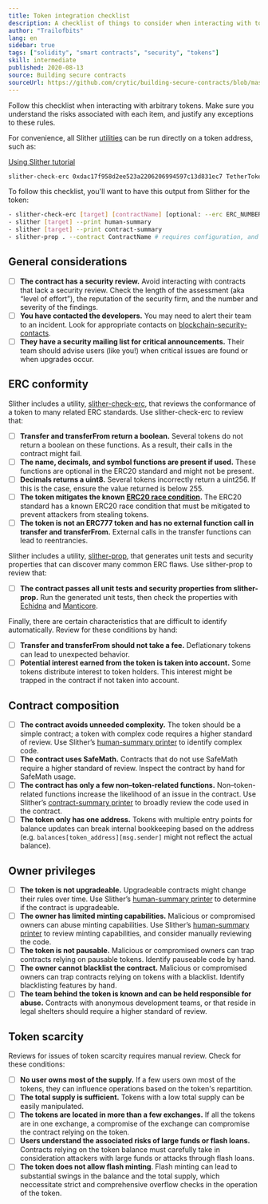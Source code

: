 ```yaml
---
title: Token integration checklist
description: A checklist of things to consider when interacting with tokens
author: "Trailofbits"
lang: en
sidebar: true
tags: ["solidity", "smart contracts", "security", "tokens"]
skill: intermediate
published: 2020-08-13
source: Building secure contracts
sourceUrl: https://github.com/crytic/building-secure-contracts/blob/master/development-guidelines/token_integration.md
---
```


Follow this checklist when interacting with arbitrary tokens. Make sure you understand the risks associated with each item, and justify any exceptions to these rules.

For convenience, all Slither [utilities](https://github.com/crytic/slither#tools) can be run directly on a token address, such as:

[Using Slither tutorial](/en/developers/tutorials/testing-products/slither/)

```bash
slither-check-erc 0xdac17f958d2ee523a2206206994597c13d831ec7 TetherToken
```

To follow this checklist, you'll want to have this output from Slither for the token:

```bash
- slither-check-erc [target] [contractName] [optional: --erc ERC_NUMBER]
- slither [target] --print human-summary
- slither [target] --print contract-summary
- slither-prop . --contract ContractName # requires configuration, and use of Echidna and Manticore
```

## General considerations

- [ ] **The contract has a security review.** Avoid interacting with contracts that lack a security review. Check the length of the assessment (aka “level of effort”), the reputation of the security firm, and the number and severity of the findings.
- [ ] **You have contacted the developers.** You may need to alert their team to an incident. Look for appropriate contacts on [blockchain-security-contacts](https://github.com/crytic/blockchain-security-contacts).
- [ ] **They have a security mailing list for critical announcements.** Their team should advise users (like you!) when critical issues are found or when upgrades occur.

## ERC conformity

Slither includes a utility, [slither-check-erc](https://github.com/crytic/slither/wiki/ERC-Conformance), that reviews the conformance of a token to many related ERC standards. Use slither-check-erc to review that:

- [ ] **Transfer and transferFrom return a boolean.** Several tokens do not return a boolean on these functions. As a result, their calls in the contract might fail.
- [ ] **The name, decimals, and symbol functions are present if used.** These functions are optional in the ERC20 standard and might not be present.
- [ ] **Decimals returns a uint8.** Several tokens incorrectly return a uint256. If this is the case, ensure the value returned is below 255.
- [ ] **The token mitigates the known [ERC20 race condition](https://github.com/ethereum/EIPs/issues/20#issuecomment-263524729).** The ERC20 standard has a known ERC20 race condition that must be mitigated to prevent attackers from stealing tokens.
- [ ] **The token is not an ERC777 token and has no external function call in transfer and transferFrom.** External calls in the transfer functions can lead to reentrancies.

Slither includes a utility, [slither-prop](https://github.com/crytic/slither/wiki/Property-generation), that generates unit tests and security properties that can discover many common ERC flaws. Use slither-prop to review that:

- [ ] **The contract passes all unit tests and security properties from slither-prop.** Run the generated unit tests, then check the properties with [Echidna](https://github.com/crytic/echidna) and [Manticore](https://manticore.readthedocs.io/en/latest/verifier.html).

Finally, there are certain characteristics that are difficult to identify automatically. Review for these conditions by hand:

- [ ] **Transfer and transferFrom should not take a fee.** Deflationary tokens can lead to unexpected behavior.
- [ ] **Potential interest earned from the token is taken into account.** Some tokens distribute interest to token holders. This interest might be trapped in the contract if not taken into account.

## Contract composition

- [ ] **The contract avoids unneeded complexity.** The token should be a simple contract; a token with complex code requires a higher standard of review. Use Slither’s [human-summary printer](https://github.com/crytic/slither/wiki/Printer-documentation#human-summary) to identify complex code.
- [ ] **The contract uses SafeMath.** Contracts that do not use SafeMath require a higher standard of review. Inspect the contract by hand for SafeMath usage.
- [ ] **The contract has only a few non–token-related functions.** Non–token-related functions increase the likelihood of an issue in the contract. Use Slither’s [contract-summary printer](https://github.com/crytic/slither/wiki/Printer-documentation#contract-summary) to broadly review the code used in the contract.
- [ ] **The token only has one address.** Tokens with multiple entry points for balance updates can break internal bookkeeping based on the address (e.g. `balances[token_address][msg.sender]` might not reflect the actual balance).

## Owner privileges

- [ ] **The token is not upgradeable.** Upgradeable contracts might change their rules over time. Use Slither’s [human-summary printer](https://github.com/crytic/slither/wiki/Printer-documentation#contract-summary) to determine if the contract is upgradeable.
- [ ] **The owner has limited minting capabilities.** Malicious or compromised owners can abuse minting capabilities. Use Slither’s [human-summary printer](https://github.com/crytic/slither/wiki/Printer-documentation#contract-summary) to review minting capabilities, and consider manually reviewing the code.
- [ ] **The token is not pausable.** Malicious or compromised owners can trap contracts relying on pausable tokens. Identify pauseable code by hand.
- [ ] **The owner cannot blacklist the contract.** Malicious or compromised owners can trap contracts relying on tokens with a blacklist. Identify blacklisting features by hand.
- [ ] **The team behind the token is known and can be held responsible for abuse.** Contracts with anonymous development teams, or that reside in legal shelters should require a higher standard of review.

## Token scarcity

Reviews for issues of token scarcity requires manual review. Check for these conditions:

- [ ] **No user owns most of the supply.** If a few users own most of the tokens, they can influence operations based on the token's repartition.
- [ ] **The total supply is sufficient.** Tokens with a low total supply can be easily manipulated.
- [ ] **The tokens are located in more than a few exchanges.** If all the tokens are in one exchange, a compromise of the exchange can compromise the contract relying on the token.
- [ ] **Users understand the associated risks of large funds or flash loans.** Contracts relying on the token balance must carefully take in consideration attackers with large funds or attacks through flash loans.
- [ ] **The token does not allow flash minting**. Flash minting can lead to substantial swings in the balance and the total supply, which neccessitate strict and comprehensive overflow checks in the operation of the token.
